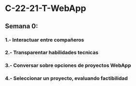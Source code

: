 # C-22-21-T-WebApp

## Semana 0:
### 1.- Interactuar entre compañeros 
### 2.- Transparentar habilidades tecnicas
### 3.- Conversar sobre opciones de proyectos WebApp
### 4.- Seleccionar un proyecto, evaluando factibilidad